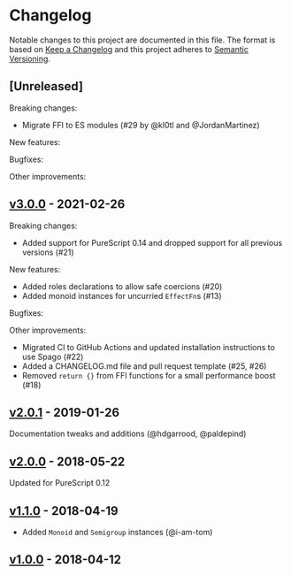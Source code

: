 # Changelog

Notable changes to this project are documented in this file. The format is based on [Keep a Changelog](https://keepachangelog.com/en/1.0.0/) and this project adheres to [Semantic Versioning](https://semver.org/spec/v2.0.0.html).

## [Unreleased]

Breaking changes:
- Migrate FFI to ES modules (#29 by @kl0tl and @JordanMartinez)

New features:

Bugfixes:

Other improvements:

## [v3.0.0](https://github.com/purescript/purescript-effect/releases/tag/v3.0.0) - 2021-02-26

Breaking changes:
  - Added support for PureScript 0.14 and dropped support for all previous versions (#21)

New features:
- Added roles declarations to allow safe coercions (#20) 
- Added monoid instances for uncurried `EffectFn`s (#13)

Bugfixes:

Other improvements:
  - Migrated CI to GitHub Actions and updated installation instructions to use Spago (#22)
  - Added a CHANGELOG.md file and pull request template (#25, #26)
  - Removed `return {}` from FFI functions for a small performance boost (#18)

## [v2.0.1](https://github.com/purescript/purescript-effect/releases/tag/v2.0.1) - 2019-01-26

Documentation tweaks and additions (@hdgarrood, @paldepind)

## [v2.0.0](https://github.com/purescript/purescript-effect/releases/tag/v2.0.0) - 2018-05-22

Updated for PureScript 0.12

## [v1.1.0](https://github.com/purescript/purescript-effect/releases/tag/v1.1.0) - 2018-04-19

- Added `Monoid` and `Semigroup` instances (@i-am-tom)

## [v1.0.0](https://github.com/purescript/purescript-effect/releases/tag/v1.0.0) - 2018-04-12



